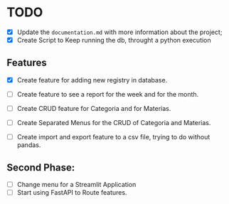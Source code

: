 # TODO

- [x] Update the `documentation.md` with more information about the project;
- [x] Create Script to Keep running the db, throught a python execution

## Features
- [x] Create feature for adding new registry in database.
- [ ] Create feature to see a report for the week and for the month.
- [ ] Create CRUD feature for Categoria and for Materias.
- [ ] Create Separated Menus for the CRUD of Categoria and Materias.
- [ ] Create import and export feature to a csv file, trying to do without pandas.


## Second Phase:
- [ ] Change menu for a Streamlit Application
- [ ] Start using FastAPI to Route features.